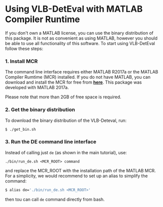 # Using VLB-DetEval with MATLAB Compiler Runtime

If you don't own a MATLAB license, you can use the binary distribution of this package. It is not as convenient as using MATLAB, however you should be able to use all functionality of this software. To start using VLB-DetEval follow these steps:

<a id=install-mcr></a>
### 1. Install MCR
The command line interface requires either MATLAB R2017a or the MATLAB Compiler Rumtime (MCR) installed. If you do not have MATLAB, you can download and install the MCR for free from [**here**](http://www.mathworks.com/products/compiler/mcr/). This package was developed with MATLAB 2017a.

Please note that more than 2GB of free space is required.

### 2. Get the binary distribution
To download the binary distribution of the VLB-Deteval, run:
```bash
$ ./get_bin.sh
```

### 3. Run the DE command line interface

Instead of calling just `de` (as shown in the main tutorial), use:
```
./bin/run_de.sh <MCR_ROOT> command
```
and replace the MCR_ROOT with the installation path of the MATLAB MCR.
For a simplicity, we would recommend to set up an alias to simplify the command:
```bash
$ alias de='./bin/run_de.sh <MCR_ROOT>'
```
then tou can call `de` command directly from bash.